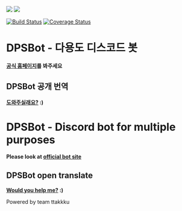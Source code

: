 
[<img src="https://images.discordapp.net/avatars/523785272693882880/b85d8092524bbcc24e5b9cf9a64e81d8.png?size=256">](https://discordbots.org/bot/523785272693882880)
[<img src="https://discordbots.org/api/widget/523785272693882880.svg">](https://discordbots.org/bot/523785272693882880)

[![Build Status](https://travis-ci.com/DPS0340/DPSBot.svg?branch=master)](https://travis-ci.com/DPS0340/DPSBot) [![Coverage Status](https://coveralls.io/repos/github/DPS0340/DPSBot/badge.svg?branch=master)](https://coveralls.io/github/DPS0340/DPSBot?branch=master)
# DPSBot - 다용도 디스코드 봇

**[공식 홈페이지](https://dpsbot.tk)를 봐주세요**


## DPSBot 공개 번역

**[도와주실래요?](https://www.transifex.com/ttakkku/dpsbot/dashboard/) :)**


# DPSBot - Discord bot for multiple purposes

**Please look at [official bot site](https://dpsbot.tk)**


## DPSBot open translate

**[Would you help me?](https://www.transifex.com/ttakkku/dpsbot/dashboard/) :)**





Powered by team ttakkku

